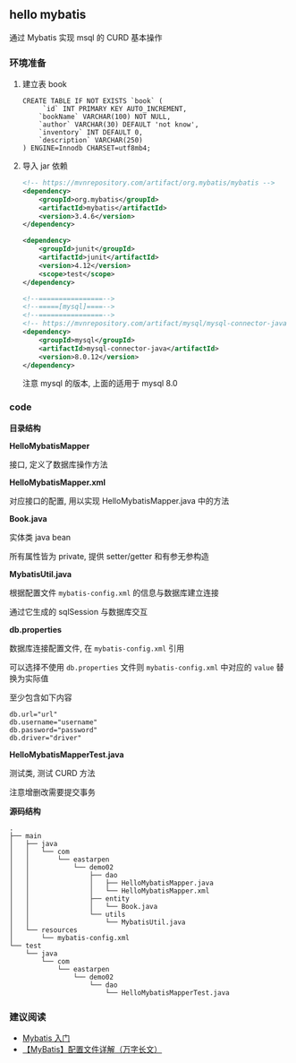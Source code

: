 ## hello mybatis

通过 Mybatis 实现 msql 的 CURD 基本操作

### 环境准备

1. 建立表 book 

   ```mysql
   CREATE TABLE IF NOT EXISTS `book` (
        `id` INT PRIMARY KEY AUTO_INCREMENT,
       `bookName` VARCHAR(100) NOT NULL,
       `author` VARCHAR(30) DEFAULT 'not know',
       `inventory` INT DEFAULT 0,
       `description` VARCHAR(250)
   ) ENGINE=Innodb CHARSET=utf8mb4;
   ```

2. 导入 jar 依赖

   ```xml
   <!-- https://mvnrepository.com/artifact/org.mybatis/mybatis -->
   <dependency>
       <groupId>org.mybatis</groupId>
       <artifactId>mybatis</artifactId>
       <version>3.4.6</version>
   </dependency>

   <dependency>
       <groupId>junit</groupId>
       <artifactId>junit</artifactId>
       <version>4.12</version>
       <scope>test</scope>
   </dependency>

   <!--================-->
   <!--=====[mysql]====-->
   <!--================-->
   <!-- https://mvnrepository.com/artifact/mysql/mysql-connector-java -->
   <dependency>
       <groupId>mysql</groupId>
       <artifactId>mysql-connector-java</artifactId>
       <version>8.0.12</version>
   </dependency>
   ```

   注意 mysql 的版本, 上面的适用于 mysql 8.0

### code 

**目录结构**

**HelloMybatisMapper**

接口, 定义了数据库操作方法

**HelloMybatisMapper.xml** 

对应接口的配置, 用以实现 HelloMybatisMapper.java 中的方法

**Book.java**

实体类 java bean 

所有属性皆为 private, 提供 setter/getter 和有参无参构造

**MybatisUtil.java**

根据配置文件 `mybatis-config.xml` 的信息与数据库建立连接

通过它生成的 sqlSession 与数据库交互

**db.properties**

数据库连接配置文件, 在 `mybatis-config.xml` 引用

可以选择不使用 `db.properties` 文件则 `mybatis-config.xml` 中对应的 `value` 替换为实际值

至少包含如下内容

```properties
db.url="url"
db.username="username"
db.password="password"
db.driver="driver"
```

**HelloMybatisMapperTest.java**

测试类, 测试 CURD 方法

注意增删改需要提交事务

**源码结构**

```
.
├── main
│   ├── java
│   │   └── com
│   │       └── eastarpen
│   │           └── demo02
│   │               ├── dao
│   │               │   ├── HelloMybatisMapper.java
│   │               │   └── HelloMybatisMapper.xml
│   │               ├── entity
│   │               │   └── Book.java
│   │               └── utils
│   │                   └── MybatisUtil.java
│   └── resources
│       └── mybatis-config.xml
└── test
    └── java
        └── com
            └── eastarpen
                └── demo02
                    └── dao
                        └── HelloMybatisMapperTest.java
```

### 建议阅读

* [Mybatis 入门](https://mybatis.org/mybatis-3/zh/getting-started.html)
* [【MyBatis】配置文件详解（万字长文）](https://juejin.cn/post/6970982208358055950)
